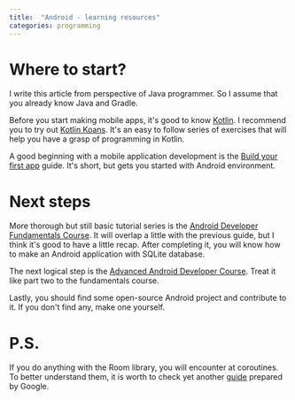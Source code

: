 ```yaml
---
title:  "Android - learning resources"
categories: programming
---
```


# Where to start?

I write this article from perspective of Java programmer. So I assume that you already know Java and Gradle.

Before you start making mobile apps, it's good to know [Kotlin](https://developer.android.com/kotlin). I recommend you to try out [Kotlin Koans](https://kotlinlang.org/docs/tutorials/koans.html).
It's an easy to follow series of exercises that will help you have a grasp of programming in Kotlin.

A good beginning with a mobile application development is the [Build your first app](https://developer.android.com/training/basics/firstapp) guide. 
It's short, but gets you started with Android environment.

# Next steps

More thorough but still basic tutorial series is the [Android Developer Fundamentals Course](https://codelabs.developers.google.com/android-training/). It will overlap a little with the previous guide, but I think it's good to have a little recap. After completing it, you will know how to make an Android application with SQLite database.

The next logical step is the [Advanced Android Developer Course](https://codelabs.developers.google.com/advanced-android-training/). Treat it like part two to the fundamentals course.

Lastly, you should find some open-source Android project and contribute to it. If you don't find any, make one yourself.

# P.S.

If you do anything with the Room library, you will encounter at coroutines. To better understand them, it is worth to check yet another [guide](https://codelabs.developers.google.com/codelabs/kotlin-coroutines/#0) prepared by Google.